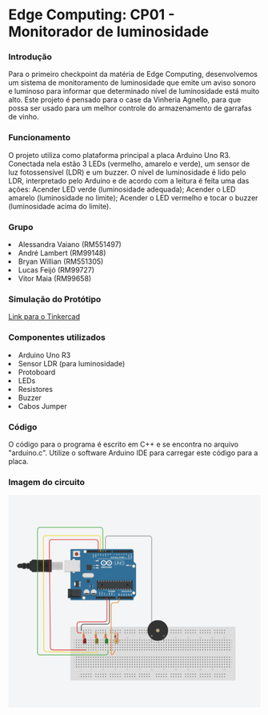# Edge Computing: CP01 - Monitorador de luminosidade

### Introdução
Para o primeiro checkpoint da matéria de Edge Computing, desenvolvemos um sistema de monitoramento de luminosidade que emite um aviso sonoro e luminoso para informar que determinado nível de luminosidade está muito alto. Este projeto é pensado para o case da Vinheria Agnello, para que possa ser usado para um melhor controle do armazenamento de garrafas de vinho.

### Funcionamento
O projeto utiliza como plataforma principal a placa Arduino Uno R3. Conectada nela estão 3 LEDs (vermelho, amarelo e verde), um sensor de luz fotossensível (LDR) e um buzzer. O nível de luminosidade é lido pelo LDR, interpretado pelo Arduino e de acordo com a leitura é feita uma das ações: Acender LED verde (luminosidade adequada); Acender o LED amarelo (luminosidade no limite); Acender o LED vermelho e tocar o buzzer (luminosidade acima do limite).

### Grupo
<li>Alessandra Vaiano (RM551497)</li>  
<li>André Lambert (RM99148)</li>  
<li>Bryan Willian (RM551305)</li>
<li>Lucas Feijó (RM99727)</li>
<li>Vitor Maia (RM99658)</li>

### Simulação do Protótipo
[Link para o Tinkercad](https://www.tinkercad.com/things/kDG7NP2PDzb?sharecode=s7ckZW9Jap535T9Thr7LFq1yI2gnE3UjsxngkxGnrg0)

### Componentes utilizados
<li>Arduino Uno R3</li>
<li>Sensor LDR (para luminosidade)</li>
<li>Protoboard</li>
<li>LEDs</li>
<li>Resistores</li>
<li>Buzzer</li>
<li>Cabos Jumper</li>

### Código
O código para o programa é escrito em C++ e se encontra no arquivo "arduino.c". Utilize o software Arduino IDE para carregar este código para a placa.

### Imagem do circuito
![Imagem](https://github.com/Projetos-Fiap/Edge-Computing-CP01/blob/main/circuit_cp01.png?raw=true)

